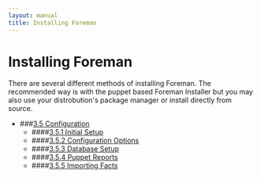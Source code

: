 ```yaml
---
layout: manual
title: Installing Foreman
---
```


# Installing Foreman

There are several different methods of installing Foreman. The recommended way is with the puppet based Foreman Installer but you may also use your distrobution's package manager or install directly from source.

* ###[3.5 Configuration](/manuals/1.0/3.5_configuration.html)
    * ####[3.5.1 Initial Setup](/manuals/1.0/3.5.1_initial_setup.html)
    * ####[3.5.2 Configuration Options](/manuals/1.0/3.5.2_configuration_options.html)
    * ####[3.5.3 Database Setup](/manuals/1.0/3.5.3_database_setup.html)
    * ####[3.5.4 Puppet Reports](/manuals/1.0/3.5.4_puppet_reports.html)
    * ####[3.5.5 Importing Facts](/manuals/1.0/3.5.5_importing_facts.html)